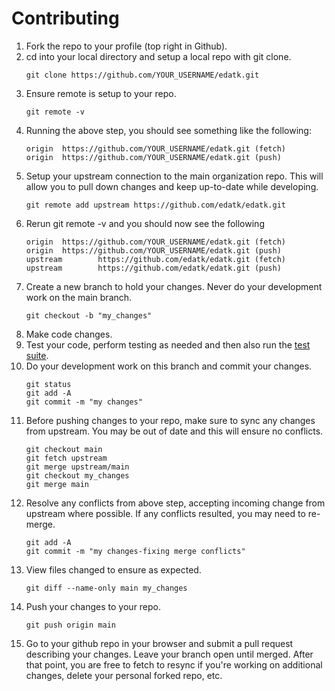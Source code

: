 # Contributing

1. Fork the repo to your profile (top right in Github).
1. cd into your local directory and setup a local repo with git clone.
    ```
    git clone https://github.com/YOUR_USERNAME/edatk.git
    ```
1. Ensure remote is setup to your repo.
    ```
    git remote -v
    ```
1. Running the above step, you should see something like the following:
    ```
    origin  https://github.com/YOUR_USERNAME/edatk.git (fetch)
    origin  https://github.com/YOUR_USERNAME/edatk.git (push)
    ```
1. Setup your upstream connection to the main organization repo. This will allow you to pull down changes and keep up-to-date while developing.
    ```
    git remote add upstream https://github.com/edatk/edatk.git
    ```
1. Rerun git remote -v and you should now see the following
    ```
    origin  https://github.com/YOUR_USERNAME/edatk.git (fetch)
    origin  https://github.com/YOUR_USERNAME/edatk.git (push)
    upstream        https://github.com/edatk/edatk.git (fetch)
    upstream        https://github.com/edatk/edatk.git (push)
    ```
1. Create a new branch to hold your changes. Never do your development work on the main branch.
    ```
    git checkout -b "my_changes"
    ```
1. Make code changes.
1. Test your code, perform testing as needed and then also run the [test suite](../../test/TESTING.md).
1. Do your development work on this branch and commit your changes.
    ```
    git status
    git add -A
    git commit -m "my changes"
    ```
1. Before pushing changes to your repo, make sure to sync any changes from upstream. You may be out of date and this will ensure no conflicts.
    ```
    git checkout main
    git fetch upstream
    git merge upstream/main
    git checkout my_changes
    git merge main
    ```
1. Resolve any conflicts from above step, accepting incoming change from upstream where possible. If any conflicts resulted, you may need to re-merge.
    ```
    git add -A
    git commit -m "my changes-fixing merge conflicts"
    ```
1. View files changed to ensure as expected.
    ```
    git diff --name-only main my_changes
    ```
1. Push your changes to your repo.
    ```
    git push origin main
    ```
1. Go to your github repo in your browser and submit a pull request describing your changes. Leave your branch open until merged. After that point, you are free to fetch to resync if you're working on additional changes, delete your personal forked repo, etc.
